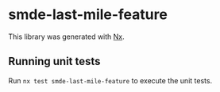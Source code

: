 # smde-last-mile-feature

This library was generated with [Nx](https://nx.dev).

## Running unit tests

Run `nx test smde-last-mile-feature` to execute the unit tests.
